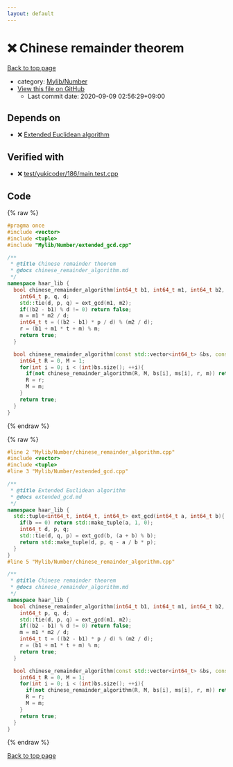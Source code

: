 ```yaml
---
layout: default
---
```


<!-- mathjax config similar to math.stackexchange -->
<script type="text/javascript" async
  src="https://cdnjs.cloudflare.com/ajax/libs/mathjax/2.7.5/MathJax.js?config=TeX-MML-AM_CHTML">
</script>
<script type="text/x-mathjax-config">
  MathJax.Hub.Config({
    TeX: { equationNumbers: { autoNumber: "AMS" }},
    tex2jax: {
      inlineMath: [ ['$','$'] ],
      processEscapes: true
    },
    "HTML-CSS": { matchFontHeight: false },
    displayAlign: "left",
    displayIndent: "2em"
  });
</script>

<script type="text/javascript" src="https://cdnjs.cloudflare.com/ajax/libs/jquery/3.4.1/jquery.min.js"></script>
<script src="https://cdn.jsdelivr.net/npm/jquery-balloon-js@1.1.2/jquery.balloon.min.js" integrity="sha256-ZEYs9VrgAeNuPvs15E39OsyOJaIkXEEt10fzxJ20+2I=" crossorigin="anonymous"></script>
<script type="text/javascript" src="../../../assets/js/copy-button.js"></script>
<link rel="stylesheet" href="../../../assets/css/copy-button.css" />


# :x: Chinese remainder theorem

<a href="../../../index.html">Back to top page</a>

* category: <a href="../../../index.html#5fda78fda98ef9fc0f87c6b50d529f19">Mylib/Number</a>
* <a href="{{ site.github.repository_url }}/blob/master/Mylib/Number/chinese_remainder_algorithm.cpp">View this file on GitHub</a>
    - Last commit date: 2020-09-09 02:56:29+09:00




## Depends on

* :x: <a href="extended_gcd.cpp.html">Extended Euclidean algorithm</a>


## Verified with

* :x: <a href="../../../verify/test/yukicoder/186/main.test.cpp.html">test/yukicoder/186/main.test.cpp</a>


## Code

<a id="unbundled"></a>
{% raw %}
```cpp
#pragma once
#include <vector>
#include <tuple>
#include "Mylib/Number/extended_gcd.cpp"

/**
 * @title Chinese remainder theorem
 * @docs chinese_remainder_algorithm.md
 */
namespace haar_lib {
  bool chinese_remainder_algorithm(int64_t b1, int64_t m1, int64_t b2, int64_t m2, int64_t &r, int64_t &m){
    int64_t p, q, d;
    std::tie(d, p, q) = ext_gcd(m1, m2);
    if((b2 - b1) % d != 0) return false;
    m = m1 * m2 / d;
    int64_t t = ((b2 - b1) * p / d) % (m2 / d);
    r = (b1 + m1 * t + m) % m;
    return true;
  }

  bool chinese_remainder_algorithm(const std::vector<int64_t> &bs, const std::vector<int64_t> &ms, int64_t &r, int64_t &m){
    int64_t R = 0, M = 1;
    for(int i = 0; i < (int)bs.size(); ++i){
      if(not chinese_remainder_algorithm(R, M, bs[i], ms[i], r, m)) return false;
      R = r;
      M = m;
    }
    return true;
  }
}

```
{% endraw %}

<a id="bundled"></a>
{% raw %}
```cpp
#line 2 "Mylib/Number/chinese_remainder_algorithm.cpp"
#include <vector>
#include <tuple>
#line 3 "Mylib/Number/extended_gcd.cpp"

/**
 * @title Extended Euclidean algorithm
 * @docs extended_gcd.md
 */
namespace haar_lib {
  std::tuple<int64_t, int64_t, int64_t> ext_gcd(int64_t a, int64_t b){
    if(b == 0) return std::make_tuple(a, 1, 0);
    int64_t d, p, q;
    std::tie(d, q, p) = ext_gcd(b, (a + b) % b);
    return std::make_tuple(d, p, q - a / b * p);
  }
}
#line 5 "Mylib/Number/chinese_remainder_algorithm.cpp"

/**
 * @title Chinese remainder theorem
 * @docs chinese_remainder_algorithm.md
 */
namespace haar_lib {
  bool chinese_remainder_algorithm(int64_t b1, int64_t m1, int64_t b2, int64_t m2, int64_t &r, int64_t &m){
    int64_t p, q, d;
    std::tie(d, p, q) = ext_gcd(m1, m2);
    if((b2 - b1) % d != 0) return false;
    m = m1 * m2 / d;
    int64_t t = ((b2 - b1) * p / d) % (m2 / d);
    r = (b1 + m1 * t + m) % m;
    return true;
  }

  bool chinese_remainder_algorithm(const std::vector<int64_t> &bs, const std::vector<int64_t> &ms, int64_t &r, int64_t &m){
    int64_t R = 0, M = 1;
    for(int i = 0; i < (int)bs.size(); ++i){
      if(not chinese_remainder_algorithm(R, M, bs[i], ms[i], r, m)) return false;
      R = r;
      M = m;
    }
    return true;
  }
}

```
{% endraw %}

<a href="../../../index.html">Back to top page</a>

